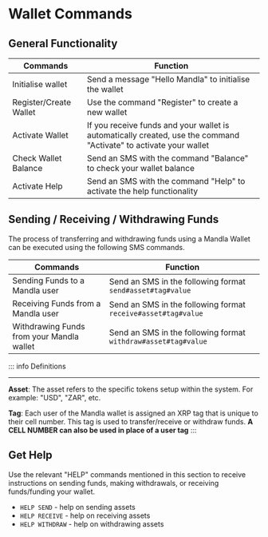 # Wallet Commands


## General Functionality

| Commands               | Function                                                                                                          |
|------------------------|-------------------------------------------------------------------------------------------------------------------|
| Initialise wallet      | Send a message "Hello Mandla" to initialise the wallet                                                            | 
| Register/Create Wallet | Use the command "Register" to create a new wallet                                                                 |
| Activate Wallet        | If you receive funds and your wallet is automatically created, use the command "Activate" to activate your wallet |
| Check Wallet Balance   | Send an SMS with the command "Balance" to check your wallet balance                                               |
| Activate Help          | Send an SMS with the command "Help" to activate the help functionality                                            |



## Sending / Receiving / Withdrawing Funds

The process of transferring and withdrawing funds using a Mandla Wallet can be executed using the following SMS commands.


| Commands                                  | Function                                                       |
|-------------------------------------------|----------------------------------------------------------------|
| Sending Funds to a Mandla user            | Send an SMS in the following format `send#asset#tag#value`     |
| Receiving Funds from a Mandla user        | Send an SMS in the following format `receive#asset#tag#value`  |
| Withdrawing Funds from your Mandla wallet | Send an SMS in the following format `withdraw#asset#tag#value` |


::: info Definitions
<hr/>

**Asset**: The asset refers to the specific tokens setup within the system. For example: "USD", "ZAR", etc.

**Tag**: Each user of the Mandla wallet is assigned an XRP tag that is unique to their cell number. This tag is used to transfer/receive or withdraw funds. __A CELL NUMBER can also be used in place of a user tag__
:::



## Get Help

Use the relevant "HELP" commands mentioned in this section to receive instructions on sending funds, making withdrawals, or receiving funds/funding your wallet.

* `HELP SEND` - help on sending assets
* `HELP RECEIVE` - help on receiving assets
* `HELP WITHDRAW` - help on withdrawing assets

